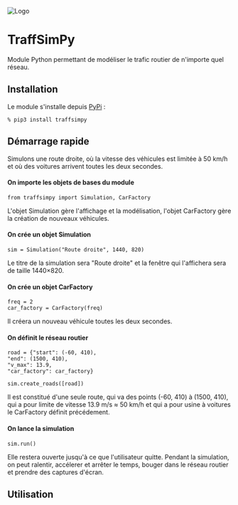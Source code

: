 ![Logo](https://github.com/hcosserat/traffsimpy/blob/8744fe16985664e603d798de129f21a55fcbae51/branding/flat_logo.png)

# TraffSimPy

Module Python permettant de modéliser le trafic routier de n'importe quel réseau.

## Installation

Le module s'installe depuis [PyPi](https://pypi.org/project/traffsimpy/) :

`% pip3 install traffsimpy`

## Démarrage rapide

Simulons une route droite, où la vitesse des véhicules est limitée à 50 km/h et où des voitures arrivent toutes les deux secondes.

#### On importe les objets de bases du module

```
from traffsimpy import Simulation, CarFactory
```

L'objet Simulation gère l'affichage et la modélisation, l'objet CarFactory gère la création de nouveaux véhicules.

#### On crée un objet Simulation

```
sim = Simulation("Route droite", 1440, 820)
```

Le titre de la simulation sera "Route droite" et la fenêtre qui l'affichera sera de taille 1440×820.

#### On crée un objet CarFactory

```
freq = 2
car_factory = CarFactory(freq)
```

Il créera un nouveau véhicule toutes les deux secondes.

#### On définit le réseau routier

```
road = {"start": (-60, 410), 
"end": (1500, 410), 
"v_max": 13.9, 
"car_factory": car_factory}

sim.create_roads([road])
```

Il est constitué d'une seule route, qui va des points (-60, 410) à (1500, 410), qui a pour limite de vitesse 13.9 m/s ≈ 50 km/h et qui a pour usine à voitures le CarFactory définit précédement.

#### On lance la simulation

```
sim.run()
```

Elle restera ouverte jusqu'à ce que l'utilisateur quitte. Pendant la simulation, on peut ralentir, accélerer et arrêter le temps, bouger dans le réseau routier et prendre des captures d'écran.

## Utilisation



 